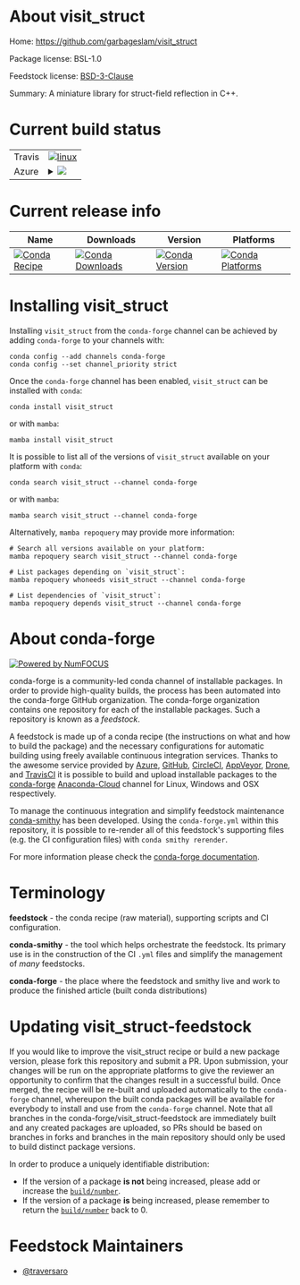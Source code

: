 About visit_struct
==================

Home: https://github.com/garbageslam/visit_struct

Package license: BSL-1.0

Feedstock license: [BSD-3-Clause](https://github.com/conda-forge/visit_struct-feedstock/blob/main/LICENSE.txt)

Summary: A miniature library for struct-field reflection in C++.

Current build status
====================


<table><tr>
    <td>Travis</td>
    <td>
      <a href="https://app.travis-ci.com/conda-forge/visit_struct-feedstock">
        <img alt="linux" src="https://img.shields.io/travis/com/conda-forge/visit_struct-feedstock/main.svg?label=Linux">
      </a>
    </td>
  </tr>
    
  <tr>
    <td>Azure</td>
    <td>
      <details>
        <summary>
          <a href="https://dev.azure.com/conda-forge/feedstock-builds/_build/latest?definitionId=16734&branchName=main">
            <img src="https://dev.azure.com/conda-forge/feedstock-builds/_apis/build/status/visit_struct-feedstock?branchName=main">
          </a>
        </summary>
        <table>
          <thead><tr><th>Variant</th><th>Status</th></tr></thead>
          <tbody><tr>
              <td>linux_64</td>
              <td>
                <a href="https://dev.azure.com/conda-forge/feedstock-builds/_build/latest?definitionId=16734&branchName=main">
                  <img src="https://dev.azure.com/conda-forge/feedstock-builds/_apis/build/status/visit_struct-feedstock?branchName=main&jobName=linux&configuration=linux%20linux_64_" alt="variant">
                </a>
              </td>
            </tr><tr>
              <td>linux_aarch64</td>
              <td>
                <a href="https://dev.azure.com/conda-forge/feedstock-builds/_build/latest?definitionId=16734&branchName=main">
                  <img src="https://dev.azure.com/conda-forge/feedstock-builds/_apis/build/status/visit_struct-feedstock?branchName=main&jobName=linux&configuration=linux%20linux_aarch64_" alt="variant">
                </a>
              </td>
            </tr><tr>
              <td>linux_ppc64le</td>
              <td>
                <a href="https://dev.azure.com/conda-forge/feedstock-builds/_build/latest?definitionId=16734&branchName=main">
                  <img src="https://dev.azure.com/conda-forge/feedstock-builds/_apis/build/status/visit_struct-feedstock?branchName=main&jobName=linux&configuration=linux%20linux_ppc64le_" alt="variant">
                </a>
              </td>
            </tr><tr>
              <td>osx_64</td>
              <td>
                <a href="https://dev.azure.com/conda-forge/feedstock-builds/_build/latest?definitionId=16734&branchName=main">
                  <img src="https://dev.azure.com/conda-forge/feedstock-builds/_apis/build/status/visit_struct-feedstock?branchName=main&jobName=osx&configuration=osx%20osx_64_" alt="variant">
                </a>
              </td>
            </tr><tr>
              <td>win_64</td>
              <td>
                <a href="https://dev.azure.com/conda-forge/feedstock-builds/_build/latest?definitionId=16734&branchName=main">
                  <img src="https://dev.azure.com/conda-forge/feedstock-builds/_apis/build/status/visit_struct-feedstock?branchName=main&jobName=win&configuration=win%20win_64_" alt="variant">
                </a>
              </td>
            </tr>
          </tbody>
        </table>
      </details>
    </td>
  </tr>
</table>

Current release info
====================

| Name | Downloads | Version | Platforms |
| --- | --- | --- | --- |
| [![Conda Recipe](https://img.shields.io/badge/recipe-visit_struct-green.svg)](https://anaconda.org/conda-forge/visit_struct) | [![Conda Downloads](https://img.shields.io/conda/dn/conda-forge/visit_struct.svg)](https://anaconda.org/conda-forge/visit_struct) | [![Conda Version](https://img.shields.io/conda/vn/conda-forge/visit_struct.svg)](https://anaconda.org/conda-forge/visit_struct) | [![Conda Platforms](https://img.shields.io/conda/pn/conda-forge/visit_struct.svg)](https://anaconda.org/conda-forge/visit_struct) |

Installing visit_struct
=======================

Installing `visit_struct` from the `conda-forge` channel can be achieved by adding `conda-forge` to your channels with:

```
conda config --add channels conda-forge
conda config --set channel_priority strict
```

Once the `conda-forge` channel has been enabled, `visit_struct` can be installed with `conda`:

```
conda install visit_struct
```

or with `mamba`:

```
mamba install visit_struct
```

It is possible to list all of the versions of `visit_struct` available on your platform with `conda`:

```
conda search visit_struct --channel conda-forge
```

or with `mamba`:

```
mamba search visit_struct --channel conda-forge
```

Alternatively, `mamba repoquery` may provide more information:

```
# Search all versions available on your platform:
mamba repoquery search visit_struct --channel conda-forge

# List packages depending on `visit_struct`:
mamba repoquery whoneeds visit_struct --channel conda-forge

# List dependencies of `visit_struct`:
mamba repoquery depends visit_struct --channel conda-forge
```


About conda-forge
=================

[![Powered by
NumFOCUS](https://img.shields.io/badge/powered%20by-NumFOCUS-orange.svg?style=flat&colorA=E1523D&colorB=007D8A)](https://numfocus.org)

conda-forge is a community-led conda channel of installable packages.
In order to provide high-quality builds, the process has been automated into the
conda-forge GitHub organization. The conda-forge organization contains one repository
for each of the installable packages. Such a repository is known as a *feedstock*.

A feedstock is made up of a conda recipe (the instructions on what and how to build
the package) and the necessary configurations for automatic building using freely
available continuous integration services. Thanks to the awesome service provided by
[Azure](https://azure.microsoft.com/en-us/services/devops/), [GitHub](https://github.com/),
[CircleCI](https://circleci.com/), [AppVeyor](https://www.appveyor.com/),
[Drone](https://cloud.drone.io/welcome), and [TravisCI](https://travis-ci.com/)
it is possible to build and upload installable packages to the
[conda-forge](https://anaconda.org/conda-forge) [Anaconda-Cloud](https://anaconda.org/)
channel for Linux, Windows and OSX respectively.

To manage the continuous integration and simplify feedstock maintenance
[conda-smithy](https://github.com/conda-forge/conda-smithy) has been developed.
Using the ``conda-forge.yml`` within this repository, it is possible to re-render all of
this feedstock's supporting files (e.g. the CI configuration files) with ``conda smithy rerender``.

For more information please check the [conda-forge documentation](https://conda-forge.org/docs/).

Terminology
===========

**feedstock** - the conda recipe (raw material), supporting scripts and CI configuration.

**conda-smithy** - the tool which helps orchestrate the feedstock.
                   Its primary use is in the construction of the CI ``.yml`` files
                   and simplify the management of *many* feedstocks.

**conda-forge** - the place where the feedstock and smithy live and work to
                  produce the finished article (built conda distributions)


Updating visit_struct-feedstock
===============================

If you would like to improve the visit_struct recipe or build a new
package version, please fork this repository and submit a PR. Upon submission,
your changes will be run on the appropriate platforms to give the reviewer an
opportunity to confirm that the changes result in a successful build. Once
merged, the recipe will be re-built and uploaded automatically to the
`conda-forge` channel, whereupon the built conda packages will be available for
everybody to install and use from the `conda-forge` channel.
Note that all branches in the conda-forge/visit_struct-feedstock are
immediately built and any created packages are uploaded, so PRs should be based
on branches in forks and branches in the main repository should only be used to
build distinct package versions.

In order to produce a uniquely identifiable distribution:
 * If the version of a package **is not** being increased, please add or increase
   the [``build/number``](https://docs.conda.io/projects/conda-build/en/latest/resources/define-metadata.html#build-number-and-string).
 * If the version of a package **is** being increased, please remember to return
   the [``build/number``](https://docs.conda.io/projects/conda-build/en/latest/resources/define-metadata.html#build-number-and-string)
   back to 0.

Feedstock Maintainers
=====================

* [@traversaro](https://github.com/traversaro/)

